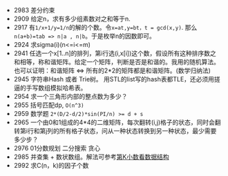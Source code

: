 * 2983 差分约束
* 2909 给定n，求有多少组素数对之和等于n.
* 2917 有`1/x+1/y=1/n`的解的个数。令`x=at,y=bt，t = gcd(x,y)`. 那么`n(a+b)=tab => n|a , n|b`。于是枚举n的因数即可。
* 2924 求sigma(i)(n<=i<=m)
* 2941 任选一个x[1..n]的排列，第i行选(i,x[i])这个数，假设所有这种排序数之和相等，称和谐矩阵。给定一个矩阵，判断是否是和谐的。我用的随机算法。也可以证明：和谐矩阵 <=> 所有的2*2的矩阵都是和谐矩阵。(数学归纳法)
* 2945 字符串Hash 或者 Trie树。 用STL的list写的hash表都TLE，还必须用搓逼的手写数组模拟哈希表。
* 2954 求一个三角形内部的整点数为多少？
* 2955 括号匹配dp, `O(n^3)`
* 2959 数学题 `2*(D/2-d/2)*sin(PI/n) >= d + s`
* 2965 一个由0和1组成的4*4的二维矩阵，每次翻转(i,j)格子的状态，同时会翻转第i行和第j列的所有格子状态，问从一种状态转换到另一种状态，最少需要多少步？
* 2976 01分数规划 二分搜索 贪心
* 2985 并查集 + 数状数组。解法可参考[第K小数看数据结构](http://openinx.github.io/2014/03/02/the-k-the-number-in-algorithm/)
* 2992 求C(n，k)的因子个数
